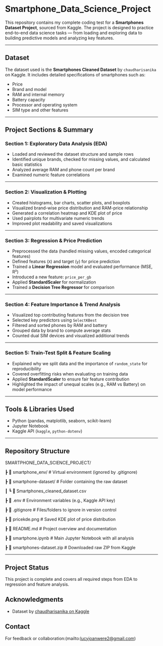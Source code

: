 # Smartphone_Data_Science_Project

This repository contains my complete coding test for a **Smartphones Dataset Project**, sourced from Kaggle. The project is designed to practice end-to-end data science tasks — from loading and exploring data to building predictive models and analyzing key features.

---

## Dataset

The dataset used is the **Smartphones Cleaned Dataset** by `chaudharisanika` on Kaggle. It includes detailed specifications of smartphones such as:

- Price  
- Brand and model  
- RAM and internal memory  
- Battery capacity  
- Processor and operating system  
- SIM type and other features  

---

## Project Sections & Summary

### Section 1: Exploratory Data Analysis (EDA)
- Loaded and reviewed the dataset structure and sample rows  
- Identified unique brands, checked for missing values, and calculated basic statistics  
- Analyzed average RAM and phone count per brand  
- Examined numeric feature correlations  

---

### Section 2: Visualization & Plotting
- Created histograms, bar charts, scatter plots, and boxplots  
- Visualized brand-wise price distribution and RAM-price relationship  
- Generated a correlation heatmap and KDE plot of price  
- Used pairplots for multivariate numeric trends  
- Improved plot readability and saved visualizations  

---

### Section 3: Regression & Price Prediction
- Preprocessed the data (handled missing values, encoded categorical features)  
- Defined features (`X`) and target (`y`) for price prediction  
- Trained a **Linear Regression** model and evaluated performance (MSE, R²)  
- Introduced a new feature: `price_per_gb`  
- Applied **StandardScaler** for normalization  
- Trained a **Decision Tree Regressor** for comparison  

---

### Section 4: Feature Importance & Trend Analysis
- Visualized top contributing features from the decision tree  
- Selected key predictors using `SelectKBest`  
- Filtered and sorted phones by RAM and battery  
- Grouped data by brand to compute average stats  
- Counted dual SIM devices and visualized additional trends  

---

### Section 5: Train-Test Split & Feature Scaling
- Explained why we split data and the importance of `random_state` for reproducibility  
- Covered overfitting risks when evaluating on training data  
- Applied **StandardScaler** to ensure fair feature contribution  
- Highlighted the impact of unequal scales (e.g., RAM vs Battery) on model performance  

---

## Tools & Libraries Used

- Python (pandas, matplotlib, seaborn, scikit-learn)
- Jupyter Notebook
- Kaggle API (`kaggle`, `python-dotenv`)

---

## Repository Structure
SMARTPHONE_DATA_SCIENCE_PROJECT/

┣ 📁 smartphone_env/ # Virtual environment (ignored by .gitignore)

┣ 📁 smartphone-dataset/ # Folder containing the raw dataset

┃ ┗ 📄 Smartphones_cleaned_dataset.csv

┣ 📄 .env # Environment variables (e.g., Kaggle API key)

┣ 📄 .gitignore # Files/folders to ignore in version control

┣ 📄 pricekde.png # Saved KDE plot of price distribution

┣ 📄 README.md # Project overview and documentation

┣ 📄 smartphone.ipynb # Main Jupyter Notebook with all analysis

┣ 📄 smartphones-dataset.zip # Downloaded raw ZIP from Kaggle

---

## Project Status

This project is complete and covers all required steps from EDA to regression and feature analysis.

## Acknowledgments

- Dataset by [chaudharisanika on Kaggle](https://www.kaggle.com/datasets/chaudharisanika/smartphones-dataset)

## Contact

For feedback or collaboration:(mailto:lucyjoanwere2@gmail.com)

